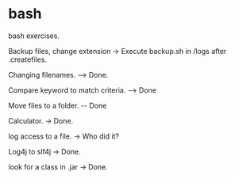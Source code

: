 # bash
bash exercises.

Backup files, change extension -> Execute backup.sh in /logs after .createfiles.

Changing filenames.  --> Done.

Compare keyword to match criteria. --> Done

Move files to a folder. -- Done

Calculator. -> Done.

log access to a file.  ->  Who did it?

Log4j to slf4j -> Done.

look for a class in .jar -> Done.
